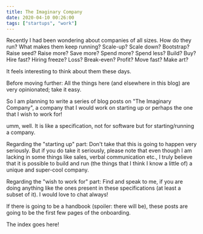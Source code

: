 ```yaml
---
title: The Imaginary Company
date: 2020-04-10 00:26:00
tags: ["startups", "work"]
---
```


Recently I had been wondering about companies of all sizes. How do they run? What makes them keep running? Scale-up? Scale down? Bootstrap? Raise seed? Raise more? Save more? Spend more? Spend less? Build? Buy? Hire fast? Hiring freeze? Loss? Break-even? Profit? Move fast? Make art?

It feels interesting to think about them these days.

Before moving further: All the things here (and elsewhere in this blog) are very opinionated; take it easy.

So I am planning to write a series of blog posts on "The Imaginary Company", a company that I would work on starting up or perhaps the one that I wish to work for!

umm, well. It is like a specification, not for software but for starting/running a company.

Regarding the "starting up" part: Don't take that this is going to happen very seriously. But if you do take it seriously, please note that even though I am lacking in some things like sales, verbal communication etc., I truly believe that it is possible to build and run (the things that I think I know a little of) a unique and super-cool company.

Regarding the "wish to work for" part: Find and speak to me, if you are doing anything like the ones present in these specifications (at least a subset of it). I would love to chat always!

If there is going to be a handbook (spoiler: there will be), these posts are going to be the first few pages of the onboarding.

The index goes here!

